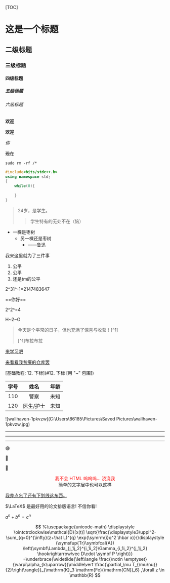 [TOC]



# 这是一个标题

## 二级标题

### 三级标题

#### 四级标题

##### 五级标题

###### 六级标题

**欢迎**

**欢迎**

*你*

~~现在~~

`sudo rm -rf /*`

```c++
#include<bits/stdc++.h>
using namespace std;
{
	while(0){
        
    }
}
```

> 24岁，是学生。
>
> > 学生特有的无处不在（恼）

- 一棵是枣树
  - 另一棵还是枣树
    - ——鲁迅

我来这里就为了三件事

1. 公平
2. 公平
3. 还是tm的公平

2^31^-1=2147483647

==你好==

2^2^=4

H~2~O

> 今天是个平常的日子，但也充满了惊喜与收获！[^1]
>
> [^1]布拉布拉

[来学习吧](https://www.baidu.com/?tn=44004473_8_oem_dg&ie=utf-8)



[来看看我贫瘠的仓库罢](https://github.com/Sakiyary)

[基础教程: 12. 下标](#12. 下标 [用 "~" 包围])

| 学号 |   姓名    | 年龄 |
| :--: | :-------: | :--: |
| 110  |   警察    | 未知 |
| 120  | 医生/护士 | 未知 |



![wallhaven-1pkvzw](C:\Users\86185\Pictures\Saved Pictures\wallhaven-1pkvzw.jpg)

***

---

___

:sweat_smile:

:drooling_face:

:clown_face:







<div style="text-align:center">
  <font style="color:red">我不会 HTML 呜呜呜... 浇浇我</font>
</div>

<center>简单的文字居中也可以这样</center>

<u>我差点忘了还有下划线这东西...</u>



$\LaTeX$ 是最好用的论文排版语言! 不信你看!

$a^n+b^n=c^n$

$$
%\usepackage{unicode-math}
\displaystyle \ointctrclockwise\mathcal{D}[x(t)]
\sqrt{\frac{\displaystyle3\uppi^2-\sum_{q=0}^{\infty}(z+\hat L)^{q}
\exp(\symrm{i}q^2 \hbar x)}{\displaystyle (\symsfup{Tr}\symbfcal{A})
\left(\symbf\Lambda_{j_1j_2}^{i_1i_2}\Gamma_{i_1i_2}^{j_1j_2}
\hookrightarrow\vec D\cdot \symbf P \right)}}
=\underbrace{\widetilde{\left\langle \frac{\notin \emptyset}
{\varpi\alpha_{k\uparrow}}\middle\vert
\frac{\partial_\mu T_{\mu\nu}}{2}\right\rangle}}_{\mathrm{K}_3
\mathrm{Fe}(\mathrm{CN})_6} ,\forall z \in \mathbb{R}
$$

